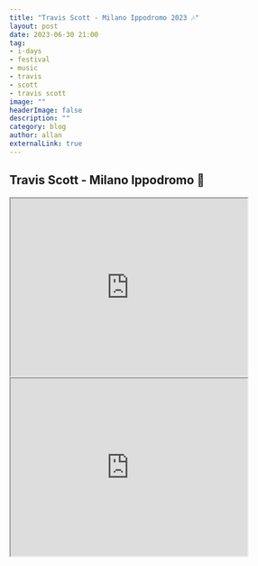 ```yaml
---
title: "Travis Scott - Milano Ippodromo 2023 🎶" 
layout: post
date: 2023-06-30 21:00
tag: 
- i-days
- festival
- music
- travis
- scott
- travis scott
image: ""
headerImage: false
description: ""
category: blog
author: allan
externalLink: true
---
```


## Travis Scott - Milano Ippodromo 🎸 

<div>

<iframe width="420" referrerpolicy="no-referrer" height="315" src="https://youtube.com/shorts/u-msaZHuCUk?feature=share">
</iframe>

</div>



<div>

<iframe width="420" referrerpolicy="no-referrer" height="315" src="https://youtube.com/shorts/DqGYrcbPecg?feature=share">
</iframe>

</div>
